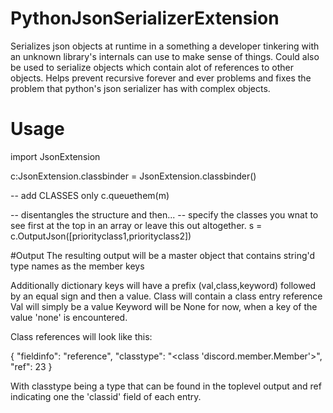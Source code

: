 # PythonJsonSerializerExtension

Serializes json objects at runtime in a something a developer tinkering with an unknown library's internals can use to make sense of things.
Could also be used to serialize objects which contain alot of references to other objects. Helps prevent recursive forever and ever problems and fixes the problem that python's json serializer has with complex objects.

# Usage

import JsonExtension

 c:JsonExtension.classbinder = JsonExtension.classbinder()
 
 -- add CLASSES only
  c.queuethem(m)
  
 -- disentangles the structure and then...
 -- specify the classes you wnat to see first at the top in an array or leave this out altogether.
 s = c.OutputJson([priorityclass1,priorityclass2]) 
 
 #Output
 The resulting output will be a master object that contains string'd  type names as the member keys
 
 Additionally dictionary keys will have a prefix (val,class,keyword) followed by an equal sign and then a value.
 Class will contain a class entry reference
 Val will simply be a value
 Keyword will be None for now, when a key of the value 'none' is encountered.
 
 Class references will look like this:

 { "fieldinfo": "reference", "classtype": "<class 'discord.member.Member'>", "ref": 23 }
 
 With classtype being a type that can be found in the toplevel output and ref indicating one the 'classid' field of each entry.
